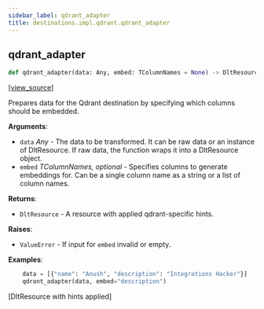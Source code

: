 ```yaml
---
sidebar_label: qdrant_adapter
title: destinations.impl.qdrant.qdrant_adapter
---
```


## qdrant\_adapter

```python
def qdrant_adapter(data: Any, embed: TColumnNames = None) -> DltResource
```

[[view_source]](https://github.com/dlt-hub/dlt/blob/e9c9ecfa8a644fdb516dd74aabca3bf75bafb154/dlt/destinations/impl/qdrant/qdrant_adapter.py#L10)

Prepares data for the Qdrant destination by specifying which columns
should be embedded.

**Arguments**:

- `data` _Any_ - The data to be transformed. It can be raw data or an instance
  of DltResource. If raw data, the function wraps it into a DltResource
  object.
- `embed` _TColumnNames, optional_ - Specifies columns to generate embeddings for.
  Can be a single column name as a string or a list of column names.
  

**Returns**:

- `DltResource` - A resource with applied qdrant-specific hints.
  

**Raises**:

- `ValueError` - If input for `embed` invalid or empty.
  

**Examples**:

```py
    data = [{"name": "Anush", "description": "Integrations Hacker"}]
    qdrant_adapter(data, embed="description")
```
  [DltResource with hints applied]


